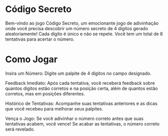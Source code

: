 # Código Secreto
Bem-vindo ao jogo Código Secreto, um emocionante jogo de adivinhação onde você precisa descobrir um número secreto de 4 dígitos gerado aleatoriamente! Cada dígito é único e não se repete. Você tem um total de 8 tentativas para acertar o número.

# Como Jogar

Insira um Número: Digite um palpite de 4 dígitos no campo designado.

Feedback Imediato: Após cada tentativa, você receberá feedback sobre quantos dígitos estão corretos e na posição certa, além de quantos estão corretos, mas em posições diferentes.

Histórico de Tentativas: Acompanhe suas tentativas anteriores e as dicas que você recebeu para melhorar seus palpites.

Vença o Jogo: Se você adivinhar o número correto antes que suas tentativas acabem, você vence! Se acabar as tentativas, o número correto será revelado.
